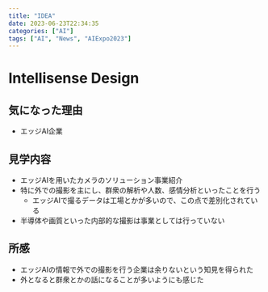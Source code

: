```yaml
---
title: "IDEA"
date: 2023-06-23T22:34:35
categories: ["AI"]
tags: ["AI", "News", "AIExpo2023"]
---
```

# Intellisense Design

## 気になった理由

- エッジAI企業

## 見学内容

- エッジAIを用いたカメラのソリューション事業紹介
- 特に外での撮影を主にし、群衆の解析や人数、感情分析といったことを行う
    - エッジAIで撮るデータは工場とかが多いので、この点で差別化されている
- 半導体や画質といった内部的な撮影は事業としては行っていない

## 所感

- エッジAIの情報で外での撮影を行う企業は余りないという知見を得られた
- 外となると群衆とかの話になることが多いようにも感じた